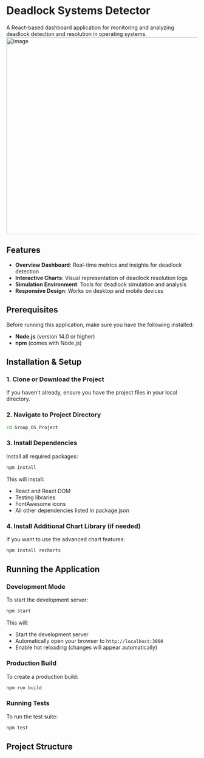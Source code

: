 # Deadlock Systems Detector

A React-based dashboard application for monitoring and analyzing deadlock detection and resolution in operating systems.
<img width="1033" height="518" alt="image" src="https://github.com/user-attachments/assets/0a981a77-b107-4a7f-b0eb-5b3173903627" />


## Features

- **Overview Dashboard**: Real-time metrics and insights for deadlock detection
- **Interactive Charts**: Visual representation of deadlock resolution logs
- **Simulation Environment**: Tools for deadlock simulation and analysis
- **Responsive Design**: Works on desktop and mobile devices

## Prerequisites

Before running this application, make sure you have the following installed:

- **Node.js** (version 14.0 or higher)
- **npm** (comes with Node.js)

## Installation & Setup

### 1. Clone or Download the Project

If you haven't already, ensure you have the project files in your local directory.

### 2. Navigate to Project Directory

```bash
cd Group_OS_Project
```

### 3. Install Dependencies

Install all required packages:

```bash
npm install
```

This will install:
- React and React DOM
- Testing libraries
- FontAwesome icons
- All other dependencies listed in package.json

### 4. Install Additional Chart Library (if needed)

If you want to use the advanced chart features:

```bash
npm install recharts
```

## Running the Application

### Development Mode

To start the development server:

```bash
npm start
```

This will:
- Start the development server
- Automatically open your browser to `http://localhost:3000`
- Enable hot reloading (changes will appear automatically)

### Production Build

To create a production build:

```bash
npm run build
```

### Running Tests

To run the test suite:

```bash
npm test
```

## Project Structure
